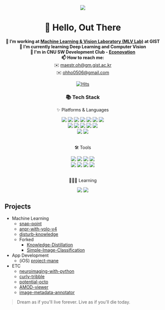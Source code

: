 
<div align="center">
  <img src="https://capsule-render.vercel.app/api?type=waving&color=auto&height=100&section=header&text=Maestr.oh's%20Hub&fontSize=50" />
</div>

<h1 align="center">👋 Hello, Out There</h1>



<p align="center">
  <strong>🔭 I’m working at <a href="https://sites.google.com/view/mlv">Machine Learning & Vision Laboratory (MLV Lab)</a> at GIST</strong><br>
  <strong>🌱 I’m currently learning Deep Learning and Computer Vision</strong><br>
  <strong>👯 I'm in CNU SW Development Club - <a href="https://github.com/JNU-econovation">Econovation</a></strong><br>
  <strong>📫 How to reach me:</strong><br>
  ✉️ <a href="mailto:maestr.oh@gm.gist.ac.kr">maestr.oh@gm.gist.ac.kr</a><br>
  ✉️ <a href="mailto:ohho0506@gmail.com">ohho0506@gmail.com</a>
</p>
<div align=center>
  
[![Hits](https://hits.seeyoufarm.com/api/count/incr/badge.svg?url=https%3A%2F%2Fgithub.com%2FDodant&count_bg=%238BBBF1&title_bg=%23555555&icon=github.svg&icon_color=%23FFFFFF&title=today+%2F+total&edge_flat=false)](https://hits.seeyoufarm.com)

</div>

<div align=center>
	<h3>📚 Tech Stack</h3>
	<p>✨ Platforms & Languages</p>
</div>
<div align="center">
	<img src="https://img.shields.io/badge/Python-white?style=flat&logo=Python&logoColor=3776AB" />
	<img src="https://img.shields.io/badge/Java-white?style=flat&logo=Java&logoColor=007396"/>
  	<img src="https://img.shields.io/badge/Swift-white?style=flat&logo=Swift&logoColor=F05138" />
  	<img src="https://img.shields.io/badge/HTML5-white?style=flat&logo=HTML5&logoColor=E34F26" />
  	<img src="https://img.shields.io/badge/CSS3-white?style=flat&logo=CSS3&logoColor=1572B6" />
  	<img src="https://img.shields.io/badge/JavaScript-white?style=flat&logo=JavaScript&logoColor=F7DF1E" />
  	<img src="https://img.shields.io/badge/MySQL-white?style=flat&logo=MySQL&logoColor=4479A1" />
  	<br>
  	<img src="https://img.shields.io/badge/PyTorch-EE4C2C?style=flat&logo=PyTorch&logoColor=white" />
  	<img src="https://img.shields.io/badge/PyTorch%20Lightening-792EE5?style=flat&logo=pytorchlightning&logoColor=white" />
  	<img src="https://img.shields.io/badge/TF-FF6F00?style=flat&logo=tensorflow&logoColor=white" />
  	<img src="https://img.shields.io/badge/Keras-D00000?style=flat&logo=keras&logoColor=white" />
  	<img src="https://img.shields.io/badge/Django-092E20?style=flat&logo=Django&logoColor=white" />
  	<br>
  	<img src="https://img.shields.io/badge/Linux-FCC624?style=flat&logo=Linux&logoColor=white" />
  	<img src="https://img.shields.io/badge/macOS-000000?style=flat&logo=macOS&logoColor=white" />
</div>
<br>
<div align=center>
	<p>🛠 Tools</p>
</div>
<div align=center>
	<img src="https://img.shields.io/badge/PyCharm-000000?style=flat&logo=PyCharm&logoColor=white" />
	<img src="https://img.shields.io/badge/VS%20Code-007ACC?style=flat&logo=VisualStudioCode&logoColor=white" />
	<img src="https://img.shields.io/badge/Xcode-147EFB?style=flat&logo=xcode&logoColor=white" />
  	<img src="https://img.shields.io/badge/Jupyter-F37626?style=flat&logo=jupyter&logoColor=white" />
  	<br>
	<img src="https://img.shields.io/badge/Git-F05032?style=flat&logo=Git&logoColor=white" />
	<img src="https://img.shields.io/badge/GitHub-181717?style=flat&logo=GitHub&logoColor=white" />
  	<img src="https://img.shields.io/badge/Slack-4A154B?style=flat&logo=slack&logoColor=white" />
  	<img src="https://img.shields.io/badge/ChatGPT-412991?style=flat&logo=openai&logoColor=white" />
</div>
<br>
<div align=center>
	<p>🧑🏻‍💻 Learning</p>
</div>
<div align=center>
	<img src="https://img.shields.io/badge/Docker-2496ED?style=flat&logo=docker&logoColor=white" />
	<img src="https://img.shields.io/badge/Vim-019733?style=flat&logo=vim&logoColor=white" />
</div>


## Projects
- Machine Learning
  - [snap-point](https://github.com/Dodant/snap-point)
  - [anpr-with-yolo-v4](https://github.com/Dodant/anpr-with-yolo-v4)
  - [disturb-knowledge](https://github.com/Dodant/disturb-knowledge)
  - Forked
    - [Knowledge-Distillation](https://github.com/Dodant/Knowledge-Distillation)
    - [Simple-Image-Classification](https://github.com/Dodant/Simple-Image-Classification)
- App Development
  - (iOS) [project-mane](https://github.com/Dodant/project-mane)
- ETC
  - [neuroimaging-with-python](https://github.com/Dodant/neuroimaging-with-python)
  - [curly-tribble](https://github.com/Dodant/curly-tribble)
  - [potential-octo](https://github.com/Dodant/potential-octo)
  - [AMOD-viewer](https://github.com/Dodant/AMOD-viewer)
  - [image-metadata-annotator](https://github.com/Dodant/image-metadata-annotator)
   
   

   
> Dream as if you'll live forever. Live as if you'll die today.
<!--
**Dodant/dodant** is a ✨ _special_ ✨ repository because its `README.md` (this file) appears on your GitHub profile.

Here are some ideas to get you started:

- 🔭 I’m currently working on ...
- 🌱 I’m currently learning ...
- 👯 I’m looking to collaborate on ...
- 🤔 I’m looking for help with ...
- 💬 Ask me about ...
- 📫 How to reach me: ...
- 😄 Pronouns: ...
- ⚡ Fun fact: ...
-->
